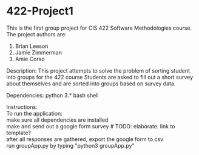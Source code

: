 # 422-Project1
This is the first group project for CIS 422 Software Methodologies course.
The project authors are:
1. Brian Leeson
2. Jamie Zimmerman
3. Amie Corso

Description:
This project attempts to solve the problem of sorting student into groups for the 422 course
Students are asked to fill out a short survey about themselves and are sorted into groups
based on survey data.


Dependencies:
python 3.*
bash shell

Instructions:  
To run the application:  
 make sure all dependencies are installed  
 make and send out a google form survey # TODO: elaborate. link to template?  
 after all responses are gathered, export the google form to csv  
 run groupApp.py by typing "python3 groupApp.py"
